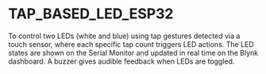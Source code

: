 # TAP_BASED_LED_ESP32
To control two LEDs (white and blue) using tap gestures detected via a touch sensor, where each specific tap count triggers LED actions. The LED states are shown on the Serial Monitor and updated in real time on the Blynk dashboard. A buzzer gives audible feedback when LEDs are toggled.
